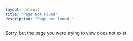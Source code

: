 ```yaml
---
layout: default
title: "Page Not Found"
description: "Page not found."
---
```


Sorry, but the page you were trying to view does not exist.